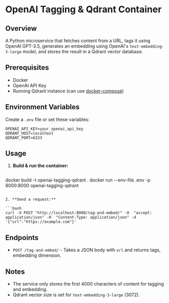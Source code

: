 # OpenAI Tagging & Qdrant Container

## Overview

A Python microservice that fetches content from a URL, tags it using OpenAI GPT-3.5, generates an embedding using OpenAI's `text-embedding-3-large` model, and stores the result in a Qdrant vector database.

## Prerequisites

- Docker
- OpenAI API Key
- Running Qdrant instance (can use [docker-compose](https://qdrant.tech/documentation/quick-start/))

## Environment Variables

Create a `.env` file or set these variables:

```
OPENAI_API_KEY=your_openai_api_key
QDRANT_HOST=localhost
QDRANT_PORT=6333
```

## Usage

1. **Build & run the container:**

   ```
docker build -t openai-tagging-qdrant .
docker run --env-file .env -p 8000:8000 openai-tagging-qdrant
   ```

2. **Send a request:**

   ```bash
   curl -X POST "http://localhost:8000/tag-and-embed/" -H  "accept: application/json" -H  "Content-Type: application/json" -d '{"url":"https://example.com"}'
   ```

## Endpoints

- `POST /tag-and-embed/` - Takes a JSON body with `url` and returns tags, embedding dimension.

## Notes

- The service only stores the first 4000 characters of content for tagging and embedding.
- Qdrant vector size is set for `text-embedding-3-large` (3072).